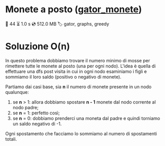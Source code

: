 # Monete a posto ([gator_monete](https://training.olinfo.it/#/task/gator_monete/statement))
:small_red_triangle: 44 :hourglass_flowing_sand: 1.0 s :cd: 512.0 MB :label: gator, graphs, greedy

# Soluzione O(n)

In questo problema dobbiamo trovare il numero minimo di mosse per rimettere tutte le monete al posto (una per ogni nodo).
L'idea è quella di effettuare una dfs post visita in cui in ogni nodo esaminiamo i figli e sommiamo il loro saldo (positivo o negativo di monete).

Partiamo dai casi base, sia **n** il numero di monete presente in un nodo qualunque:
1. se **n** > 1: allora dobbiamo spostare **n - 1** monete dal nodo corrente al nodo padre;
2. se **n** = 1: perfetto così;
3. se **n** = 0: dobbiamo prenderci una moneta dal padre e quindi torniamo un saldo negativo di -1.

Ogni spostamento che facciamo lo sommiamo al numero di spostamenti totali.